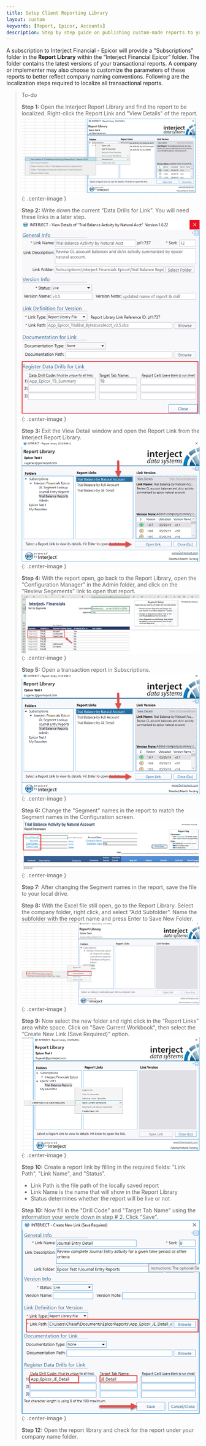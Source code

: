 ```yaml
---
title: Setup Client Reporting Library
layout: custom
keywords: [Report, Epicor, Accounts]
description: Step by step guide on publishing custom-made reports to your company's report library in the Interject for Financials App for Epicor.
---
```



A subscription to Interject Financial - Epicor will provide a "Subscriptions" folder in the **Report Library** within the “Interject Financial Epicor” folder. The folder contains the latest versions of your transactional reports. A company or implementer may also choose to customize the parameters of these reports to better reflect company naming conventions. Following are the localization steps required to localize all transactional reports.
<!--
 Some of the reports, including report templates created by the implementor, may have a report key that shows you the msot common Interject functions within the report. While it is recommended to leave these report key images in place, you may want to keep them from being printed. The following steps can be completed in MS Excel to ensure the report keys stay in your reports for use but are removed before printing.

> To Do
>
> **Step 1:** In any report with a key, right click the key image
> ![remove report key for print](/images/Localize/PrintImage1.png){: .center-image }
>
> **Step 2:** In the Excel pop-up menu, select the "Size and Properties" option
> ![remove report key for print](/images/Localize/PrintImage2.png){: .center-image }
>
> **Step 3:** In the "Properties" drop-down **uncheck** the "Print Object" box
> ![remove report key for print](/images/Localize/PrintImage3.png){: .center-image }
>

#### Continue on to the remaining localization steps
-->


> To-do
>
> **Step 1:** Open the Interject Report Library and find the report to be localized. Right-click the Report Link and "View Details" of the report.
> ![Open Library](/images/Localize/01.png){: .center-image }
>
> **Step 2:** Write down the current "Data Drills for Link". You will need these links in a later step.
>  ![Record Drill Links](/images/Localize/02.png){: .center-image }
>
> **Step 3:** Exit the View Detail window and open the Report Link from the Interject Report Library.
> ![Exit Detail Window](/images/Localize/03.png){: .center-image }
>
> **Step 4:**  With the report open, go back to the Report Library, open the "Configuration Manager" in the Admin folder, and click on the "Review Segements" link to open that report.
>![Open Library](/images/Localize/SegNames.png){: .center-image }
>
> **Step 5:** Open a transaction report in Subscriptions.
> ![Exit Detail Window](/images/Localize/03.png){: .center-image }
>
>  **Step 6:** Change the "Segment" names in the report to match the Segment names in the Configuration screen.
> ![Exit Detail Window](/images/Localize/04.png){: .center-image }
>
> **Step 7:** After changing the Segment names in the report, save the file to your local drive.
>
>  **Step 8:** With the Excel file still open, go to the Report Library. Select the company folder, right click, and select “Add Subfolder”. Name the subfolder with the report name and press Enter to Save New Folder.
>  ![Open Library](/images/Localize/FileSave.png){: .center-image }
>
>  **Step 9:** Now select the new folder and right click in the “Report Links” area white space. Click on "Save Current Workbook", then select the "Create New Link (Save Required)" option.
> ![Open Library](/images/Localize/08.png){: .center-image }
>
>  **Step 10:** Create a report link by filling in the required fields: "Link Path", "Link Name", and "Status".  
> - Link Path is the file path of the locally saved report
> - Link Name is the name that will show in the Report Library
> - Status determines whether the report will be live or not
>
>
> **Step 10:** Now fill in the "Drill Code" and "Target Tab Name" using the information your wrote down in step # 2. Click "Save".
> ![Open Library](/images/Localize/CopyDrillCodes.png){: .center-image }
>
> **Step 12:** Open the report library and check for the report under your company name folder.
>
>

